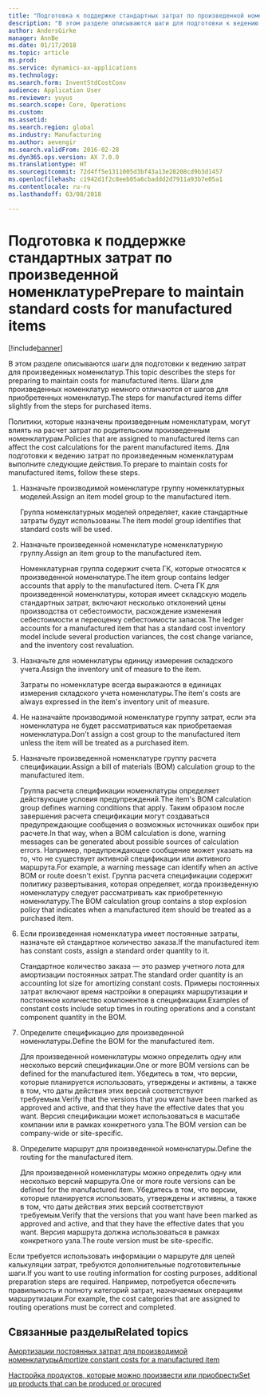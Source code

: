```yaml
---
title: "Подготовка к поддержке стандартных затрат по произведенной номенклатуре"
description: "В этом разделе описываются шаги для подготовки к ведению затрат для произведенных номенклатур."
author: AndersGirke
manager: AnnBe
ms.date: 01/17/2018
ms.topic: article
ms.prod: 
ms.service: dynamics-ax-applications
ms.technology: 
ms.search.form: InventStdCostConv
audience: Application User
ms.reviewer: yuyus
ms.search.scope: Core, Operations
ms.custom: 
ms.assetid: 
ms.search.region: global
ms.industry: Manufacturing
ms.author: aevengir
ms.search.validFrom: 2016-02-28
ms.dyn365.ops.version: AX 7.0.0
ms.translationtype: HT
ms.sourcegitcommit: 72d4ff5e1311005d3bf43a13e28208cd9b3d1457
ms.openlocfilehash: c1942d1f2c8eeb05a6cbaddd2d7911a93b7e05a1
ms.contentlocale: ru-ru
ms.lasthandoff: 03/08/2018

---
```



# <a name="prepare-to-maintain-standard-costs-for-manufactured-items"></a><span data-ttu-id="33e32-103">Подготовка к поддержке стандартных затрат по произведенной номенклатуре</span><span class="sxs-lookup"><span data-stu-id="33e32-103">Prepare to maintain standard costs for manufactured items</span></span>

[!include[banner](../includes/banner.md)]

<span data-ttu-id="33e32-104">В этом разделе описываются шаги для подготовки к ведению затрат для произведенных номенклатур.</span><span class="sxs-lookup"><span data-stu-id="33e32-104">This topic describes the steps for preparing to maintain costs for manufactured items.</span></span> <span data-ttu-id="33e32-105">Шаги для произведенных номенклатур немного отличаются от шагов для приобретенных номенклатур.</span><span class="sxs-lookup"><span data-stu-id="33e32-105">The steps for manufactured items differ slightly from the steps for purchased items.</span></span>

<span data-ttu-id="33e32-106">Политики, которые назначены произведенным номенклатурам, могут влиять на расчет затрат по родительским произведенным номенклатурам.</span><span class="sxs-lookup"><span data-stu-id="33e32-106">Policies that are assigned to manufactured items can affect the cost calculations for the parent manufactured items.</span></span> <span data-ttu-id="33e32-107">Для подготовки к ведению затрат по произведенным номенклатурам выполните следующие действия.</span><span class="sxs-lookup"><span data-stu-id="33e32-107">To prepare to maintain costs for manufactured items, follow these steps.</span></span>

1. <span data-ttu-id="33e32-108">Назначьте производимой номенклатуре группу номенклатурных моделей.</span><span class="sxs-lookup"><span data-stu-id="33e32-108">Assign an item model group to the manufactured item.</span></span> 

   <span data-ttu-id="33e32-109">Группа номенклатурных моделей определяет, какие стандартные затраты будут использованы.</span><span class="sxs-lookup"><span data-stu-id="33e32-109">The item model group identifies that standard costs will be used.</span></span>

2. <span data-ttu-id="33e32-110">Назначьте произведенной номенклатуре номенклатурную группу.</span><span class="sxs-lookup"><span data-stu-id="33e32-110">Assign an item group to the manufactured item.</span></span> 

   <span data-ttu-id="33e32-111">Номенклатурная группа содержит счета ГК, которые относятся к произведенной номенклатуре.</span><span class="sxs-lookup"><span data-stu-id="33e32-111">The item group contains ledger accounts that apply to the manufactured item.</span></span> <span data-ttu-id="33e32-112">Счета ГК для произведенной номенклатуры, которая имеет складскую модель стандартных затрат, включают несколько отклонений цены производства от себестоимости, расхождение изменения себестоимости и переоценку себестоимости запасов.</span><span class="sxs-lookup"><span data-stu-id="33e32-112">The ledger accounts for a manufactured item that has a standard cost inventory model include several production variances, the cost change variance, and the inventory cost revaluation.</span></span>

3. <span data-ttu-id="33e32-113">Назначьте для номенклатуры единицу измерения складского учета.</span><span class="sxs-lookup"><span data-stu-id="33e32-113">Assign the inventory unit of measure to the item.</span></span> 

   <span data-ttu-id="33e32-114">Затраты по номенклатуре всегда выражаются в единицах измерения складского учета номенклатуры.</span><span class="sxs-lookup"><span data-stu-id="33e32-114">The item's costs are always expressed in the item's inventory unit of measure.</span></span>

4. <span data-ttu-id="33e32-115">Не назначайте производимой номенклатуре группу затрат, если эта номенклатура не будет рассматриваться как приобретаемая номенклатура.</span><span class="sxs-lookup"><span data-stu-id="33e32-115">Don't assign a cost group to the manufactured item unless the item will be treated as a purchased item.</span></span>

5. <span data-ttu-id="33e32-116">Назначьте произведенной номенклатуре группу расчета спецификации.</span><span class="sxs-lookup"><span data-stu-id="33e32-116">Assign a bill of materials (BOM) calculation group to the manufactured item.</span></span> 

   <span data-ttu-id="33e32-117">Группа расчета спецификации номенклатуры определяет действующие условия предупреждений.</span><span class="sxs-lookup"><span data-stu-id="33e32-117">The item's BOM calculation group defines warning conditions that apply.</span></span> <span data-ttu-id="33e32-118">Таким образом после завершения расчета спецификации могут создаваться предупреждающие сообщения о возможных источниках ошибок при расчете.</span><span class="sxs-lookup"><span data-stu-id="33e32-118">In that way, when a BOM calculation is done, warning messages can be generated about possible sources of calculation errors.</span></span> <span data-ttu-id="33e32-119">Например, предупреждающее сообщение может указать на то, что не существует активной спецификации или активного маршрута.</span><span class="sxs-lookup"><span data-stu-id="33e32-119">For example, a warning message can identify when an active BOM or route doesn't exist.</span></span> <span data-ttu-id="33e32-120">Группа расчета спецификации содержит политику развертывания, которая определяет, когда произведенную номенклатуру следует рассматривать как приобретенную номенклатуру.</span><span class="sxs-lookup"><span data-stu-id="33e32-120">The BOM calculation group contains a stop explosion policy that indicates when a manufactured item should be treated as a purchased item.</span></span>

6. <span data-ttu-id="33e32-121">Если произведенная номенклатура имеет постоянные затраты, назначьте ей стандартное количество заказа.</span><span class="sxs-lookup"><span data-stu-id="33e32-121">If the manufactured item has constant costs, assign a standard order quantity to it.</span></span> 

   <span data-ttu-id="33e32-122">Стандартное количество заказа — это размер учетного лота для амортизации постоянных затрат.</span><span class="sxs-lookup"><span data-stu-id="33e32-122">The standard order quantity is an accounting lot size for amortizing constant costs.</span></span> <span data-ttu-id="33e32-123">Примеры постоянных затрат включают время настройки в операциях маршрутизации и постоянное количество компонентов в спецификации.</span><span class="sxs-lookup"><span data-stu-id="33e32-123">Examples of constant costs include setup times in routing operations and a constant component quantity in the BOM.</span></span>

7. <span data-ttu-id="33e32-124">Определите спецификацию для произведенной номенклатуры.</span><span class="sxs-lookup"><span data-stu-id="33e32-124">Define the BOM for the manufactured item.</span></span> 

   <span data-ttu-id="33e32-125">Для произведенной номенклатуры можно определить одну или несколько версий спецификации.</span><span class="sxs-lookup"><span data-stu-id="33e32-125">One or more BOM versions can be defined for the manufactured item.</span></span> <span data-ttu-id="33e32-126">Убедитесь в том, что версии, которые планируется использовать, утверждены и активны, а также в том, что даты действия этих версий соответствуют требуемым.</span><span class="sxs-lookup"><span data-stu-id="33e32-126">Verify that the versions that you want have been marked as approved and active, and that they have the effective dates that you want.</span></span> <span data-ttu-id="33e32-127">Версия спецификации может использоваться в масштабе компании или в рамках конкретного узла.</span><span class="sxs-lookup"><span data-stu-id="33e32-127">The BOM version can be company-wide or site-specific.</span></span>

8. <span data-ttu-id="33e32-128">Определите маршрут для произведенной номенклатуры.</span><span class="sxs-lookup"><span data-stu-id="33e32-128">Define the routing for the manufactured item.</span></span> 

   <span data-ttu-id="33e32-129">Для произведенной номенклатуры можно определить одну или несколько версий маршрута.</span><span class="sxs-lookup"><span data-stu-id="33e32-129">One or more route versions can be defined for the manufactured item.</span></span> <span data-ttu-id="33e32-130">Убедитесь в том, что версии, которые планируется использовать, утверждены и активны, а также в том, что даты действия этих версий соответствуют требуемым.</span><span class="sxs-lookup"><span data-stu-id="33e32-130">Verify that the versions that you want have been marked as approved and active, and that they have the effective dates that you want.</span></span> <span data-ttu-id="33e32-131">Версия маршрута должна использоваться в рамках конкретного узла.</span><span class="sxs-lookup"><span data-stu-id="33e32-131">The route version must be site-specific.</span></span>

<span data-ttu-id="33e32-132">Если требуется использовать информации о маршруте для целей калькуляции затрат, требуются дополнительные подготовительные шаги.</span><span class="sxs-lookup"><span data-stu-id="33e32-132">If you want to use routing information for costing purposes, additional preparation steps are required.</span></span> <span data-ttu-id="33e32-133">Например, потребуется обеспечить правильность и полноту категорий затрат, назначаемых операциям маршрутизации.</span><span class="sxs-lookup"><span data-stu-id="33e32-133">For example, the cost categories that are assigned to routing operations must be correct and completed.</span></span>

<a name="related-topics"></a><span data-ttu-id="33e32-134">Связанные разделы</span><span class="sxs-lookup"><span data-stu-id="33e32-134">Related topics</span></span>
--------

[<span data-ttu-id="33e32-135">Амортизации постоянных затрат для производимой номенклатуры</span><span class="sxs-lookup"><span data-stu-id="33e32-135">Amortize constant costs for a manufactured item</span></span>](amortize-constant-costs-manufactured-item.md)

[<span data-ttu-id="33e32-136">Настройка продуктов, которые можно произвести или приобрести</span><span class="sxs-lookup"><span data-stu-id="33e32-136">Set up products that can be produced or procured</span></span>](manufactured-items-treated-as-purchased-items.md)


